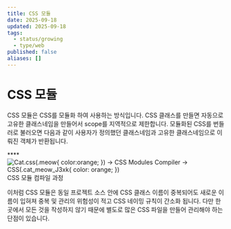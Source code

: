 ```yaml
---
title: CSS 모듈
date: 2025-09-18
updated: 2025-09-18
tags:
  - status/growing
  - type/web
published: false
aliases: []
---
```

# CSS 모듈
CSS 모듈은 CSS를 모듈화 하여 사용하는 방식입니다. CSS 클래스를 만들면 자동으로 고유한 클래스네임을 만들어서 scope를 지역적으로 제한합니다. 모듈화된 CSS를 번들러로 불러오면 다음과 같이 사용자가 정의했던 클래스네임과 고유한 클래스네임으로 이뤄진 객체가 반환됩니다.  

****![Cat.css(.meow{ color:orange; }) -> CSS Modules Compiler -> CSS(.cat_meow_J3xk{ color: orange; })](https://image.samsungsds.com/kr/insights//web_component_img01.jpg?queryString=20250214030334)CSS 모듈 컴파일 과정

이처럼 CSS 모듈은 동일 프로젝트 소스 안에 CSS 클래스 이름이 중복되어도 새로운 이름이 입혀져 중복 및 관리의 위험성이 적고 CSS 네이밍 규칙이 간소화 됩니다. 다만 한 곳에서 모든 것을 작성하지 않기 때문에 별도로 많은 CSS 파일을 만들어 관리해야 하는 단점이 있습니다. 
